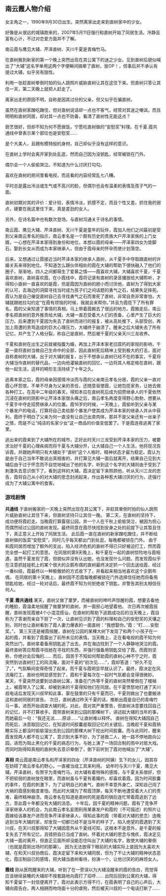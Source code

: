 ## 南云霞人物介绍

女主角之一，1990年9月30日出生。突然离家出走来到直树家中的少女。

好像是从很远的城镇跑来的，2007年5月11日强行和直树开始了同居生活。冷静且富有心计，不过对恋爱方面并不了解。

南云霞与鹰见大辅、芹泽直树、天川千夏是青梅竹马。

在直树搬到新家的第一个晚上突然出现在其公寓下的迷之少女。见到直树后貌似喊出了“大辅”这名字单用这两个字便瞬间搞晕了直树，放OP！，但事后并不承认有提过大辅，似乎另有隐性。

利用一张趁直树晕倒时拍的仙人跳照片威胁直树让其在这住下来。但直树只答让其住一天，第二天晚上就把人赶走了。

离家出走的原因不明，自称是因其过份的父亲，但又似乎在骗直树。

虽然在直树家蹭吃蹭住，但对直树说话却一点也不客气，经常对其迷之嘲讽。而且明明和直树同居，却对其一点也不防备，看清了直树性无能这点？

厨艺很好，但却不知为何不愿做饭，宁愿吃直树做的“安慰奖”料理。在千夏.霞共通线中曾表示某个部位也是安慰奖……

是个大美人，且拥有模特般的身材，自己却似乎没有这样的意识。

在直树上学时会离开家到处乱逛，然而自己因为没钥匙，经常被锁在门外。

偶尔会一个人偷偷哭泣。不知道为什么讨厌打勾勾。

喜欢在直树的房间里看电视，而且看的内容经常乱七八糟。

平时总是露出冷淡或生气或不高兴的脸，但偶尔也会有温柔的表情及孩子气的一面。

直树初期对其的评价：爱计较，表情冷淡，抓摸不定，而且个性又差。抓住我的弱点，硬要在我这里住下来，真是差劲的女人。

另外，在诗名篇中也有数次登场，与直树沟通关于诗名的事情。

南云霞、鹰见大辅、芹泽直树、天川千夏是童年的玩伴，霞加入他们之间最初是受到父亲南云孝名的指示，南云孝名是一个颇有历史的贵族大户芹泽家族的上门女婿，一心想在芹泽本家得到身份和地位，本想以霞的母亲——芹泽家四女为垫脚石，娶到长女从而成为本家继承人，但由于霞母亲的怀孕而使计划落空。

后来，又想通过让霞接近当时芹泽本家的继承人直树，从千夏手中夺取跟直树的许婚关系来得到地位。不知道怎么跟伙伴相处的霞在大辅的帮助下很快融入了他们的圈子，渐渐地，四人之间都萌生了爱慕之情——霞喜欢大辅，大辅喜欢千夏，千夏喜欢直树，直树喜欢霞。在小霞线中，霞将记录有直树的录音播放给大辅聆听，才得知小直树一直喜欢的是霞，但是霞因为直树的胆小而讨厌他，直树为了得到大家的认可，去海边的洞窟寻找当时成为孩子们之间话题的勇气之石，结果失足摔死。霞认为是自己催促直树自己去寻找勇气之石而害死了直树，非常自责非常害怕，大辅就跟她拉勾约定“在霞有烦恼的时候，我就会来帮你。”并且为霞揽下了所有罪名，霞的父亲知道了事情的真相，马上带着霞搬去了很远的地方。霞搬走后，南云孝名把直树的意外推责给大辅，大辅一直忍受着大人们的责备，心里产生了巨大的压力，后来遭到千夏因为失去了直树而进行的报复，被从高处推下，头部受创，再加上周遭的责骂造成的巨大心理压力，大辅终于崩溃了。醒来之后大辅失去了所有记忆，并产生了人格分裂，称自己是直树，然后被千夏的父亲天川三龙收养。

千夏和直树在出生之前就被指腹为婚，再加上芹泽本家老旧腐朽的家规的影响，千夏一直将直树当做自己生命中的全部，因此直树死后精神上受到极大的打击，面对自称直树的大辅，出于对大辅的报复，出于不想承认直树已经不在的事实，千夏将大辅当作直树的替代品，一边向他灌输直树的回忆，一边将其人格定格在直树，跟他一起生活，这样的畸形生活持续了十年之久。

逃离本家之后，霞的母亲因感情冷淡而与霞的父亲南云孝名分居，霞的父亲一直对霞心怀怨恨，不单不尽身为父亲的责任，还随意驱使霞，让她包揽家务，让她去做各种打工。在高中二年级的春天，得知本应在直树死后成为招赘继承人的千夏依然沉浸在直树的阴影中让芹泽本家很头痛之后，南云孝名再度变得野心勃勃，想要从千夏手中夺走招赘继承人的位置。霞16岁的时候，一天晚上，霞偷听到父亲与某个暴发户的电话，打算将自己卖给那个暴发户使其成为芹泽本家的继承人并从中获利。霞终于明白了父亲为何一直没有让自己出卖肉体，那并不是父亲还有一丝亲子之情，而是不让“纯洁的名家少女”这一商品的价值变低罢了。于是霞连夜逃离了家里。

逃出来的霞来到了大辅所在的城市，正好此时天川三龙受到芹泽本家的压力，被要求治好千夏的心理疾病而将千夏与大辅分开，让大辅自己一个人生活，他将现况告诉霞，并跟她声明只有大辅处于“直树”这个人格时，精神状态才最为稳定。霞认为是由于自己当年不敢说出真相害的，并打算见大辅一面后就离开，结果自己见到大辅后由于过于怀念而不自觉地喊出了他的名字，听到这个名字的大辅则由于受到了刺激失去意识倒下了。看到这样的大辅，霞决定留下来照顾他，听从天川三龙的忠告，霞将自己从小的对大辅的思念封闭起来，作出各种惹大辅讨厌的行为，还强行成为了大辅公寓中的食客。

### 游戏剧情

**共通线**
于直树搬家的一天晚上突然出现在其公寓下，并趁其晕倒时拍的仙人跳照片威胁直树让其住下来，但直树坚持只让其住一晚。
第二天，在直树的坚持下，成功便将霞赶走。当晚霞打算露宿公园，并一个人在千秋上偷偷哭泣，被因为担心而偶然经过公园的直树发现。最终同意在霞尽快找到安身之处的前提下让其暂且住下，真正意义上开始了同居生活。
此后霞一直在直树的新家蹭吃蹭住，并不断给直树做的饭菜“安慰奖”，同时几乎每天都出门到处逛，每晚都被锁在门外。
由于和霞同居而增加了额外的支出，陷入经济危机的直树不得已只好被迫打工，然而霞完全想一起打工的意思。
在同居的第9天晚上，和千夏在一起的直树惊险地与霞相遇，虽然千夏发现了霞，但貌似并没有认出她，也没发现什么问题。而发现霞似乎在注意抓娃娃机上的某个很大的企鹅布偶的直树最终决定抓一个回去送给霞，经过一番纠结，霞最终以一种极傲娇的方式收下了，并看起来相当地喜欢这个企鹅布偶。
在同居的第十天晚上，直树因不忍霞每晚都被锁在门外选择信任她而将备用钥匙给她，经过一轮对话后，最终霞不知为何拒绝收下钥匙，并警告其别太相信任何人。

**千夏.霞共通线**
某天，直树又做了噩梦，而被直树的呻吟声惊醒的霞，想要去看他的睡脸，霞温柔地摇醒了做噩梦的直树，并一面担心地望着他。
次日再次被霞摇醒，直树发现霞被4个小混混搭讪，在直树的帮助下逃跑成功后的当天晚上，霞自称为了答谢而亲自下厨了一次，让直树见识到了霞的料理和自己的安慰奖的天壤之别，同时也让直树看到了霞人妻力爆表的一面直树：“我想娶你。”霞：“盯……安慰奖。”。 第三天还是被霞摇醒，直树在公园的某棵大树下发现了和两个小孩子在一起的霞，并看到了霞露出了前所未见的表情。当天晚上，正在看电视的霞不知为何突然出门，直树拿着备用钥匙追了出去，并在海边找到了一个人静静地哭泣的霞。最终直树答应帮霞寻找她在寻找的东西，并强行强备用钥匙交给了霞。而霞则坚称，你绝对会后悔的……
而后，因苦于不知如何帮助霞的直树心神不宁之时，霞突然到访直树打工的风流庵，面对千夏的“初次见……”，霞却答道：“好久不见了。”，气氛瞬间变得奇怪了起来，而千夏与霞明显早就认识了。最终，霞决定在风流庵打工，直树也明显感觉到了，霞和千夏每次在一起时气氛都会变得很微妙。
某天，千夏突然说要到访直树公寓，准备在门外等千夏的直树突然晕倒在了楼梯上，被霞带入了公寓，却被到来的千夏得知他们在同居。在千夏愤怒地打通了天川叔电话后发现天川叔早知此事，蒙在鼓里的只有千夏而已，千夏则做出了也要搬进这和直树同居的宣告。
次日，直树通过昨天千夏的话，推断出霞是自已的青梅竹马一事，进而开始调查大辅的死。对此，霞对其严重警告，但直树决意要找回自己的记忆，并不打算收手。霞带直树来到公园的那棵树下，讲述起大辅的当年的事，而她最后一句：“我还无法……原谅……”让直树难以释怀。
直树在得知大辅因自己而死后，决意取回记忆，在知道时间胶囊是取回记忆的关键后，当晚趁千夏和霞熟睡实际上都没时偷偷溜出去到公园的那棵大树下挖出时间胶囊。而与此同时，醒来霞发现两人都不在公寓了，意识到大事不妙，为了拯救二人，她一路不停地跑向公园，进而为阻止黑化的千夏的病态行为，与她上演了一场回合制的雨中对扇大戏。
而同时刚得知真相的直树失去意识晕倒了，倒下前听到了霞对他喊出了“大辅”。

**真相**
南云霞是南云孝名和芹泽家的四女（芹泽直树的阿姨）生下的女儿，因其存在妨碍了南云孝名的野心，一直被当成工具来利用。
幼年时与天川千夏，鹰见大辅，芹泽直树，佐贺亨为青梅竹马，对大辅有着特殊的感情，与千夏关系很好，但不把软弱的直树放在眼里，而直树虽与千夏有着婚约，却喜欢着霞。因为时间胶囊的事件，在霞的刺激下，为了证明自己的勇气，直树不幸意外身亡。深知自己闯了大祸的霞感到极度害怕，而此时大辅为了帮霞顶罪，每天不断地遭受着大人们的责难，最终精神崩溃。南云孝名在知道是直树的死是霞的锅后连忙带着霞逃到了远方，至此霞十年都没有大辅的消息。
十年后，因千夏的精神问题，霞有了竞争芹泽家继承人的机会，为此南云孝名妄图利用某暴发户和霞的（不可描述）的照片让霞嫁给该暴发户进而竞争芹泽家继承人，得知此事的霞（带着对大辅的思念）连晚逃到当年大辅的家，却发现一切都已经不是当年的样子了。陷入绝望的霞遇到了天川叔，在天川叔那得知了大辅因意外从千夏线可知，这根本不是意外，是千夏的报复失去了所有记忆，且错把自已当成了直树。怀着对大辅的思念与愧疚，霞决定见大辅一面对离开，但直正见面所却没能忍住叫出了大辅的名字，致使大辅的晕倒（也就是霞刚出场时的那幕）。
因为无法放得下眼前的大辅实际上是因为太喜欢大辅，在和天川叔协商后，霞决定留下来和大辅同居，但为了不让大辅的精神状态恶化，霞压制自已的感情，把大辅当直树看待，扮演一个，让他讨厌的的麻烦女人。

**霞线**
刚从医院醒来的大辅，听到了在一旁误以为大辅没醒来的霞的告白，而觉得应该继续装睡的大辅却不按套路地向霞打了招呼……
出院后回到公寓的大辅，得知千夏留下一封信便离开了，霞对此表示方得不行，在霞表明了自己的心声后，大辅向霞告白，两人相拥而吻场面十分的虐狗，然后被天川叔的一个电话打断了……
